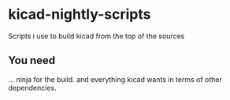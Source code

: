 # kicad-nightly-scripts
Scripts i use to build kicad from the top of the sources

## You need 
... ninja for the build. and everything kicad wants in terms of other dependencies. 
